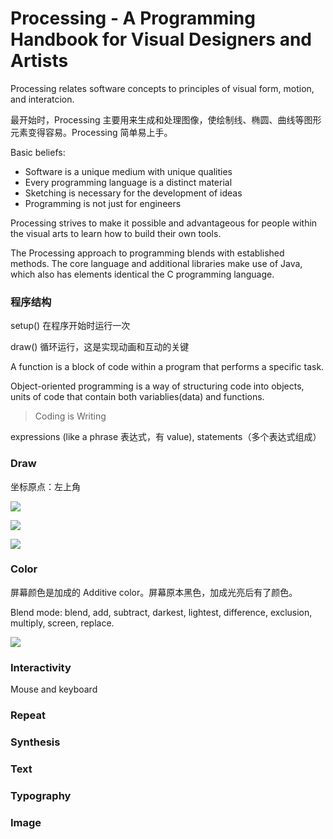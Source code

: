 # Processing - A Programming Handbook for Visual Designers and Artists

Processing relates software concepts to principles of visual form, motion, and interatcion.

最开始时，Processing 主要用来生成和处理图像，使绘制线、椭圆、曲线等图形元素变得容易。Processing 简单易上手。

Basic beliefs:

- Software is a unique medium with unique qualities
- Every programming language is a distinct material
- Sketching is necessary for the development of ideas
- Programming is not just for engineers

Processing strives to make it possible and advantageous for people within the visual arts to learn how to build their own tools.

The Processing approach to programming blends with established methods. The core language and additional libraries make use of Java, which also has elements identical the C programming language.

### 程序结构

setup() 在程序开始时运行一次

draw() 循环运行，这是实现动画和互动的关键

A function is a block of code within a program that performs a specific task.

Object-oriented programming is a way of structuring code into objects, units of code that contain both variablies(data) and functions.

> Coding is Writing

expressions (like a phrase 表达式，有 value), statements（多个表达式组成）

### Draw

坐标原点：左上角

![](http://7xjpra.com1.z0.glb.clouddn.com/ProcessingCoordination.jpg)

![](http://7xjpra.com1.z0.glb.clouddn.com/ProcessingGeometryPrimitives.jpg)

![](http://7xjpra.com1.z0.glb.clouddn.com/ProcessingDrawingModes.jpg)

### Color

屏幕颜色是加成的 Additive color。屏幕原本黑色，加成光亮后有了颜色。

Blend mode: blend, add, subtract, darkest, lightest, difference, exclusion, multiply, screen, replace.

![](http://7xjpra.com1.z0.glb.clouddn.com/ProcessingBlending.jpg)

### Interactivity

Mouse and keyboard

### Repeat

### Synthesis

### Text

### Typography

### Image